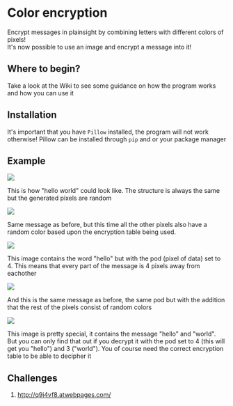 # Color encryption
Encrypt messages in plainsight by combining letters with different colors of pixels!<br/>
It's now possible to use an image and encrypt a message into it!

## Where to begin?
Take a look at the Wiki to see some guidance on how the program works and how you can use it

## Installation
It's important that you have `Pillow` installed, the program will not work otherwise! Pillow can be installed through `pip` and or your package manager

## Example
![](https://github.com/s9rA16Bf4/colorEncryption/blob/master/pictures/1594210318_1411_08072020_1366x768.png)<p align=left>This is how "hello world" could look like. The structure is always the same but the generated pixels are random</p>

![](https://github.com/s9rA16Bf4/colorEncryption/blob/master/pictures/1594203312_1215_08072020_1366x768.png)
<p align=left>Same message as before, but this time all the other pixels also have a random color based upon the encryption table being used.</p>

![](https://github.com/s9rA16Bf4/colorEncryption/blob/master/pictures/1594210467_1414_08072020_1366x768.png)<p align=left>This image contains the word "hello" but with the pod (pixel of data) set to 4. This means that every part of the message is 4 pixels away from eachother</p>

![](https://github.com/s9rA16Bf4/colorEncryption/blob/master/pictures/1594209552_1359_08072020_1366x768.png)<p align=left>And this is the same message as before, the same pod but with the addition that the rest of the pixels consist of random colors</p>

![](https://github.com/s9rA16Bf4/colorEncryption/blob/master/pictures/1594210667_1417_08072020_1366x768.png)<p align=left>This image is pretty special, it contains the message "hello" and "world". But you can only find that out if you decrypt it with the pod set to 4 (this will get you "hello") and 3 ("world").  You of course need the correct encryption table to be able to decipher it</p>

## Challenges
1) http://q9j4vf8.atwebpages.com/
